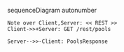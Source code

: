 sequenceDiagram
    autonumber

    Note over Client,Server: << REST >>
    Client->>+Server: GET /rest/pools

    Server-->>-Client: PoolsResponse
